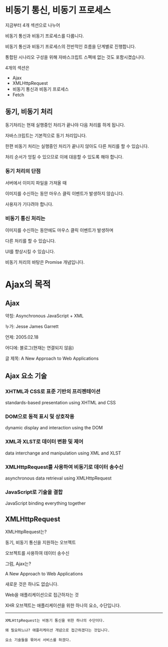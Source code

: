# 비동기 통신, 비동기 프로세스

지금부터 4개 섹션으로 나누어

비동기 통신과 비동기 프로세스를 다룹니다.

비동기 통신과 비동기 프로세스의 전반적인 흐름을 단계별로 진행합니다.

통합된 시나리오 구성을 위해 자바스크립트 스펙에 없는 것도 포함시켰습니다.

4개의 섹션은

- Ajax
- XMLHttpRequest
- 비동기 통신과 비동기 프로세스
- Fetch

## 동기, 비동기 처리

동기처리는 현재 실행중인 처리가 끝나야 다음 처리를 하게 됩니다.

자바스크립트는 기본적으로 동기 처리입니다.

한편 비동기 처리는 실행중인 처리가 끝나지 않아도 다른 처리를 할 수 있습니다.

처리 순서가 엉킬 수 있으므로 이에 대응할 수 있도록 해야 합니다.

### 동기 처리의 단점

서버에서 이미지 파일을 가져올 때

이미지를 수신하는 동안 마우스 클릭 이벤트가 발생하지 않습니다.

사용자가 기다려야 합니다.

### 비동기 통신 처리는

이미지를 수신하는 동안에도 마우스 클릭 이벤트가 발생하며

다른 처리를 할 수 있습니다.

UI를 향상시킬 수 있습니다.

비동기 처리의 바탕은 Promise 개념입니다.

# Ajax의 목적

## Ajax

약칭: Asynchronous JavaScript + XML

누가: Jesse James Garrett

언제: 2005.02.18

어디에: 블로그(현재는 연결되지 않음)

글 제목: A New Approach to Web Applications

## Ajax 요소 기술

### XHTML과 CSS로 표준 기반의 프리젠테이션

standards-based presentation using XHTML and CSS

### DOM으로 동적 표시 및 상호작용

dynamic display and interaction using the DOM

### XML과 XLST로 데이터 변환 및 제어

data interchange and manipulation using XML and XLST

### XMLHttpRequest를 사용하여 비동기로 데이터 송수신

asynchronous data retrieval using XMLHttpRequest

### JavaScript로 기술을 결합

JavaScript binding everything together

## XMLHttpRequest

XMLHttpRequest는?

동기, 비동기 통신을 지원하는 오브젝트

오브젝트를 사용하여 데이터 송수신

그럼, Ajax는?

A New Approach to Web Applications

새로운 것은 하나도 없습니다.

Web을 애플리케이션으로 접근하자는 것

XHR 오브젝트는 애플리케이션을 위한 하나의 요소, 수단입니다.

---

    XMLHttpRequest는 비동기 통신을 위한 하나의 수단이다.

    왜 필요하느냐? 애플리케이션 개념으로 접근하겠다는 것입니다.

    요소 기술들을 묶어서 서비스를 하겠다.
